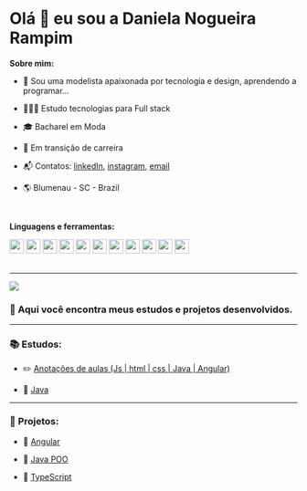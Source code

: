 # Olá 👋 eu sou a Daniela Nogueira Rampim


**Sobre mim:**

- 🧵 Sou uma modelista apaixonada por tecnologia e design, aprendendo a programar...

- 👩🏻‍💻 Estudo tecnologias para Full stack 

- 🎓 Bacharel em Moda
  
- 💼 Em transição de carreira

- 📬 Contatos: [linkedIn](https://www.linkedin.com/in/daniela-nogueira-rampim/), [instagram](https://www.instagram.com/daninogueiraa/), [email](mailto:daninogueira.dev@gmail.com)

- 🌎 Blumenau - SC - Brazil
 <br> 

**Linguagens e ferramentas:**

<div style="display:flex, margin-left: 6px">
    <img width="25px" src="https://cdn.jsdelivr.net/gh/devicons/devicon/icons/html5/html5-original.svg">    
    <img width="25px" src="https://cdn.jsdelivr.net/gh/devicons/devicon/icons/css3/css3-original.svg">
    <img width="25px" src="https://cdn.jsdelivr.net/gh/devicons/devicon/icons/sass/sass-original.svg">
    <img width="25px" src="https://cdn.jsdelivr.net/gh/devicons/devicon/icons/tailwindcss/tailwindcss-plain.svg">
    <img width="25px" src="https://cdn.jsdelivr.net/gh/devicons/devicon/icons/bootstrap/bootstrap-original.svg" />       
    <img width="25px" src="https://cdn.jsdelivr.net/gh/devicons/devicon/icons/javascript/javascript-original.svg">
    <img width="25px" src="https://cdn.jsdelivr.net/gh/devicons/devicon/icons/typescript/typescript-original.svg">     
    <img width="25px" src="https://cdn.jsdelivr.net/gh/devicons/devicon/icons/angularjs/angularjs-original.svg">
    <img width="25px" src="https://cdn.jsdelivr.net/gh/devicons/devicon/icons/java/java-original.svg">
    <img width="25px" src="https://cdn.jsdelivr.net/gh/devicons/devicon/icons/vscode/vscode-original.svg">
    <img width="25px" src="https://cdn.jsdelivr.net/gh/devicons/devicon/icons/intellij/intellij-original.svg">
          
</div>
<br>


***

![](https://github-readme-stats.vercel.app/api/top-langs/?username=nogueiraDani&theme=nightowl&langs_count=5&&layout=compact)

<!--![](https://github-readme-stats.vercel.app/api?username=nogueiraDani&show_icons=true&theme=nightowl&include_all_commits=true&count_private=true)-->



### 🌟 Aqui você encontra meus estudos e projetos desenvolvidos.

***

### 📚 **Estudos:**

- ✏️ [Anotações de aulas (Js | html | css | Java | Angular)](https://github.com/nogueiraDani/meus-estudos)

- 📖 [Java](https://github.com/nogueiraDani/SantanderCodeGirls--dio)

***

### 🧠 **Projetos:**

- 📕 [Angular](https://github.com/nogueiraDani/projeto-angular)

- 📖 [Java POO](https://github.com/nogueiraDani/desafio--poo-dio)

- :abacus: [TypeScript](https://github.com/nogueiraDani/Maximum-Submissions)












